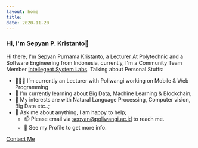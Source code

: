 ```yaml
---
layout: home
title: 
date: 2020-11-20 
---
```

### Hi, I'm Sepyan P. Kristanto👋       

Hi there, I'm Sepyan Purnama Kristanto, a Lecturer At Polytechnic  and a Software Engineering  from Indonesia, currently, I'm a Community Team Member [Intellegent System Labs](#). Talking about Personal Stuffs: 

* 👨🏽‍💻  I’m currently an Lecturer with Poliwangi working on Mobile & Web Programming
* 🌱  I’m currently learning about Big Data, Machine Learning & Blockchain;
* 🤔  My interests are with Natural Language Processing, Computer vision, Big Data etc..;
* 💬   Ask me about anything, I am happy to help;
    * 📫  Please email via sepyan@poliwangi.ac.id to reach me.
    * 📝  See my Profile to get more info.

<a href="/contact.html" class="highlighted">Contact Me</a>